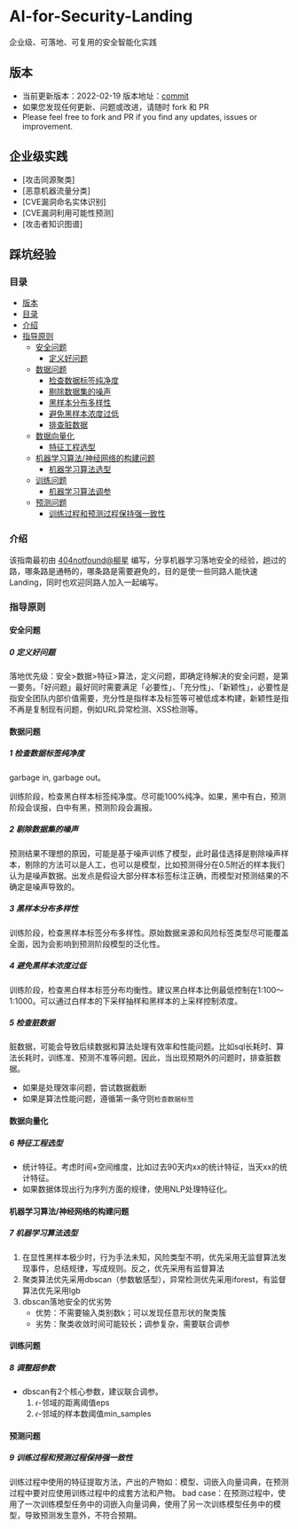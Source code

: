 # AI-for-Security-Landing
企业级、可落地、可复用的安全智能化实践

## 版本
  - 当前更新版本：2022-02-19 版本地址：[commit](https://github.com/404notf0und/AI-for-Security-Landing-Guide)
  - 如果您发现任何更新、问题或改进，请随时 fork 和 PR
  - Please feel free to fork and PR if you find any updates, issues or improvement.

## 企业级实践
- [攻击同源聚类]
- [恶意机器流量分类]
- [CVE漏洞命名实体识别]
- [CVE漏洞利用可能性预测]
- [攻击者知识图谱]

## 踩坑经验
### 目录
- [版本](#版本)
- [目录](#目录)
- [介绍](#介绍)
- [指导原则](#指导原则)
  - [安全问题](#安全问题)
    - [定义好问题](#定义好问题)
  - [数据问题](#数据问题)
    - [检查数据标签纯净度](#检查数据标签纯净度)
    - [剔除数据集的噪声](#剔除数据集的噪声)
    - [黑样本分布多样性](#黑样本分布多样性)
    - [避免黑样本浓度过低](#避免黑样本浓度过低)
    - [排查脏数据](#排查脏数据)
  - [数据向量化](#数据向量化)
    - [特征工程选型](#特征工程选型)
  - [机器学习算法/神经网络的构建问题](#机器学习算法/神经网络的构建问题)
    - [机器学习算法选型](#机器学习算法选型)
  - [训练问题](#训练问题)
    - [机器学习算法调参](#机器学习算法调参)
  - [预测问题](#预测问题)
    - [训练过程和预测过程保持强一致性](#训练过程和预测过程保持强一致性)

### 介绍
该指南最初由 [404notfound@柳星](https://github.com/404notf0und "404notfound@柳星") 编写，分享机器学习落地安全的经验，趟过的路，哪条路是通畅的，哪条路是需要避免的，目的是使一些同路人能快速Landing，同时也欢迎同路人加入一起编写。

### 指导原则
#### 安全问题
##### 0 定义好问题
落地优先级：安全>数据>特征>算法，定义问题，即确定待解决的安全问题，是第一要务。「好问题」最好同时需要满足「必要性」、「充分性」、「新颖性」，必要性是指安全团队内部价值需要，充分性是指样本及标签等可被低成本构建，新颖性是指不再是复制现有问题，例如URL异常检测、XSS检测等。

#### 数据问题
##### 1 检查数据标签纯净度
garbage in, garbage out。

训练阶段，检查黑白样本标签纯净度。尽可能100%纯净。如果，黑中有白，预测阶段会误报，白中有黑，预测阶段会漏报。

##### 2 剔除数据集的噪声
预测结果不理想的原因，可能是基于噪声训练了模型，此时最佳选择是剔除噪声样本，剔除的方法可以是人工，也可以是模型，比如预测得分在0.5附近的样本我们认为是噪声数据。出发点是假设大部分样本标签标注正确，而模型对预测结果的不确定是噪声导致的。

##### 3 黑样本分布多样性
训练阶段，检查黑样本标签分布多样性。原始数据来源和风险标签类型尽可能覆盖全面，因为会影响到预测阶段模型的泛化性。

##### 4 避免黑样本浓度过低
训练阶段，检查黑白样本标签分布均衡性。建议黑白样本比例最低控制在1:100～1:1000。可以通过白样本的下采样抽样和黑样本的上采样控制浓度。

##### 5 检查脏数据
脏数据，可能会导致后续数据和算法处理有效率和性能问题。比如sql长耗时、算法长耗时，训练准、预测不准等问题。因此，当出现预期外的问题时，排查脏数据。

- 如果是处理效率问题，尝试数据截断
- 如果是算法性能问题，遵循第一条守则`检查数据标签`

#### 数据向量化

##### 6 特征工程选型
- 统计特征。考虑时间+空间维度，比如过去90天内xx的统计特征，当天xx的统计特征。
- 如果数据体现出行为序列方面的规律，使用NLP处理特征化。

#### 机器学习算法/神经网络的构建问题
##### 7 机器学习算法选型
1. 在显性黑样本极少时，行为手法未知，风险类型不明，优先采用无监督算法发现事件，总结规律，写成规则。反之，优先采用有监督算法
2. 聚类算法优先采用dbscan（参数敏感型），异常检测优先采用iforest，有监督算法优先采用lgb
3. dbscan落地安全的优劣势
	- 优势：不需要输入类别数k；可以发现任意形状的聚类簇
	- 劣势：聚类收敛时间可能较长；调参复杂，需要联合调参

#### 训练问题
##### 8 调整超参数
- dbscan有2个核心参数，建议联合调参。
	1. 𝜖-邻域的距离阈值eps
	2. 𝜖-邻域的样本数阈值min_samples
#### 预测问题	
##### 9 训练过程和预测过程保持强一致性
训练过程中使用的特征提取方法，产出的产物如：模型、词嵌入向量词典，在预测过程中要对应使用训练过程中的成套方法和产物。
bad case：在预测过程中，使用了一次训练模型任务中的词嵌入向量词典，使用了另一次训练模型任务中的模型，导致预测发生意外，不符合预期。
